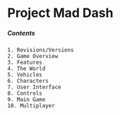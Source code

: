 # Project Mad Dash

##### Contents
```
1. Revisions/Versions
2. Game Overview
3. Features
4. The World
5. Vehicles
6. Characters
7. User Interface
8. Controls
9. Main Game
10. Multiplayer
```
